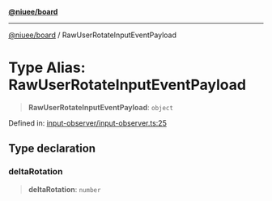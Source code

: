 [**@niuee/board**](../README.md)

***

[@niuee/board](../globals.md) / RawUserRotateInputEventPayload

# Type Alias: RawUserRotateInputEventPayload

> **RawUserRotateInputEventPayload**: `object`

Defined in: [input-observer/input-observer.ts:25](https://github.com/niuee/board/blob/d74620e4e63da3004adfc7105b7f1136fce9577c/src/input-observer/input-observer.ts#L25)

## Type declaration

### deltaRotation

> **deltaRotation**: `number`
